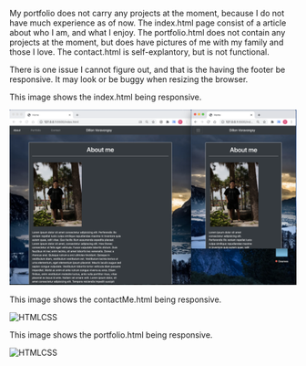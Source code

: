 My portfolio does not carry any projects at the moment, because I do not have much experience as of now. The index.html page consist of a article about who I am, and what I enjoy. The portfolio.html does not contain any projects at the moment, but does have pictures of me with my family and those I love. The contact.html is self-explantory, but is not functional. 

There is one issue I cannot figure out, and that is the having the footer be responsive. It may look or be buggy when resizing the browser. 



This image shows the index.html being responsive.

![HTMLCSS](CSS/images/aboutMe.png)


This image shows the contactMe.html being responsive.

![HTMLCSS](CSS/images/contactMe.png)


This image shows the portfolio.html being responsive.

![HTMLCSS](CSS/images/portfolio.png)
